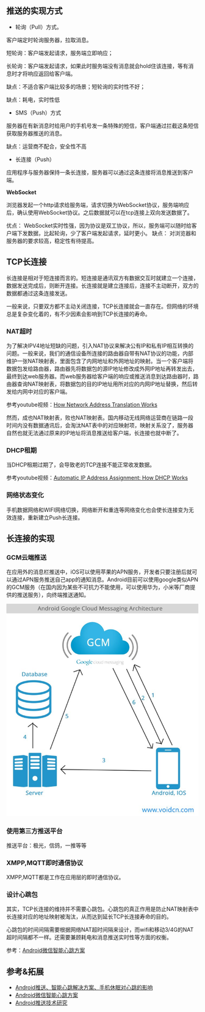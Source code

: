 ## 推送的实现方式

- 轮询（Pull）方式。

客户端定时轮询服务器，拉取消息。

短轮询：客户端发起请求，服务端立即响应；

长轮询：客户端发起请求，如果此时服务端没有消息就会hold住该连接，等有消息时才将响应返回给客户端。

缺点：不适合客户端比较多的场景；短轮询的实时性不好；

缺点：耗电，实时性低

- SMS（Push）方式

服务器在有新消息时给用户的手机号发一条特殊的短信，客户端通过拦截这条短信获取服务器推送的消息。

缺点：运营商不配合，安全性不高

- 长连接（Push）

应用程序与服务器保持一条长连接，服务器可以通过这条连接将消息推送到客户端。

**WebSocket**

浏览器发起一个http请求给服务端，请求切换为WebSocket协议，服务端响应后，确认使用WebSocket协议。之后数据就可以在tcp连接上双向发送数据了。

优点： WebSocket实时性强，因为协议是双工协议，所以，服务端可以随时给客户端下发数据，比起轮询，少了客户端发起请求，延时更小。
缺点： 对浏览器和服务器的要求较高，稳定性有待提高。

## TCP长连接

长连接是相对于短连接而言的。短连接是通讯双方有数据交互时就建立一个连接，数据发送完成后，则断开连接。长连接就是建立连接后，连接不主动断开，双方的数据都通过这条连接发送。

一般来说，只要双方都不主动关闭连接，TCP长连接就会一直存在。但网络的环境总是复杂变化着的，有不少因素会影响到TCP长连接的寿命。

### NAT超时

为了解决IPV4地址短缺的问题，引入NAT协议来解决公有IP和私有IP相互转换的问题。一般来说，我们的通信设备所连接的路由器自带有NAT协议的功能，内部维护一张NAT映射表，里面包含了内网地址和外网地址的映射。当一个客户端将数据包发给路由器，路由器先将数据包的源IP地址修改成外网IP地址再转发出去，最终到达web服务器。而web服务器给客户端的响应或推送消息到达路由器时，路由器查询NAT映射表，将数据包的目的IP地址用所对应的内网IP地址替换，然后转发给内网中对应的客户端。

参考youtube视频：[How Network Address Translation Works](https://www.youtube.com/watch?v=QBqPzHEDzvo)

然而，成也NAT映射表，败也NAT映射表。国内移动无线网络运营商在链路一段时间内没有数据通讯后，会淘汰NAT表中的对应映射项，映射关系没了，服务器自然也就无法通过原来的IP地址将消息推送给客户端，长连接也就中断了。

### DHCP租期

当DHCP租期过期了，会导致老的TCP连接不能正常收发数据。

参考youtube视频：[Automatic IP Address Assignment: How DHCP Works](https://www.youtube.com/watch?v=RUZohsAxPxQ)

### 网络状态变化

手机数据网络和WIFI网络切换，网络断开和重连等网络变化也会使长连接变为无效连接，重新建立Push长连接。

## 长连接的实现

###  GCM云端推送

在应用外的消息栏推送中，iOS可以使用苹果的APN服务，开发者只要注册后就可以通过APN服务推送自己app的通知消息。Android目前可以使用google类似APN的GCM服务（在国内因为某些不可抗力不能使用，可以使用华为，小米等厂商提供的推送服务），向终端推送通知。

![GCM](GCM.jpg)

### 使用第三方推送平台

推送平台：极光，信鸽，一推等等

### XMPP,MQTT即时通信协议

XMPP,MQTT都是工作在应用层的即时通信协议。

### 设计心跳包

其实，TCP长连接的维持并不需要心跳包。心跳包的真正作用是防止NAT映射表中长连接对应的地址映射被淘汰，从而达到延长TCP长连接寿命的目的。

心跳包的时间间隔需要根据网络NAT超时间隔来设计，而wifi和移动3/4G的NAT超时间隔都不一样。还需要兼顾耗电和消息推送实时性等方面的权衡。

参考：[Android微信智能心跳方案](https://mp.weixin.qq.com/s?__biz=MzAwNDY1ODY2OQ==&mid=207243549&idx=1&sn=4ebe4beb8123f1b5ab58810ac8bc5994)

## 参考&拓展

- [Android推送、智能心跳解决方案、手机休眠对心跳的影响](http://www.voidcn.com/blog/xx326664162/article/p-6004761.html)
- [Android微信智能心跳方案](https://mp.weixin.qq.com/s?__biz=MzAwNDY1ODY2OQ==&mid=207243549&idx=1&sn=4ebe4beb8123f1b5ab58810ac8bc5994)
- [Android推送技术研究](http://www.jianshu.com/p/584707554ed7#)

